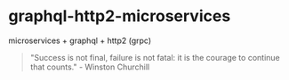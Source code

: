 # graphql-http2-microservices

microservices + graphql + http2 (grpc)

<!-- INSPIRATIONAL_QUOTE_START -->
> "Success is not final, failure is not fatal: it is the courage to continue that counts." - Winston Churchill
<!-- INSPIRATIONAL_QUOTE_END -->
